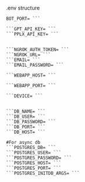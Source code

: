.env structure


 ```BOT_TOKEN=
BOT_PORT= ```

 ```GPT_API_KEY= ```
 ```PPLX_API_KEY= ```


 ```NGROK_AUTH_TOKEN= ```
 ```NGROK_URL= ```
 ```EMAIL= ```
 ```EMAIL_PASSWORD= ```

 ```WEBAPP_HOST= ```

 ```WEBAPP_PORT= ```

 ```DEVICE= ```


 ```DB_NAME= ```
 ```DB_USER= ```
 ```DB_PASSWORD= ```
 ```DB_PORT= ```
 ```DB_HOST= ```

#For async db
 ```POSTGRES_DB= ```
 ```POSTGRES_USER= ```
 ```POSTGRES_PASSWORD= ```
 ```POSTGRES_HOST= ```
 ```POSTGRES_PORT= ```
 ```POSTGRES_INITDB_ARGS= ```
